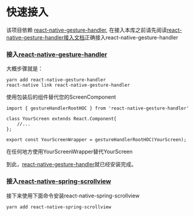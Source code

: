 # 快速接入

该项目依赖 [react-native-gesture-handler](https://github.com/kmagiera/react-native-gesture-handler), 在接入本库之前请先阅读[react-native-gesture-handler接入文档](https://kmagiera.github.io/react-native-gesture-handler/docs/getting-started.html#installation)正确接入react-native-gesture-handler

### 接入[react-native-gesture-handler](https://github.com/kmagiera/react-native-gesture-handler)
大概步骤就是：
```$node
yarn add react-native-gesture-handler
react-native link react-native-gesture-handler
```
使用包装后的组件替代您的ScreenComponent
```$js
import { gestureHandlerRootHOC } from 'react-native-gesture-handler'

class YourScreen extends React.Component{
    //...
};

export const YourScreenWrapper = gestureHandlerRootHOC(YourScreen);
```
在任何地方使用YourScreenWrapper替代YourScreen

到此，[react-native-gesture-handler](https://github.com/kmagiera/react-native-gesture-handler)就已经安装完成。

### 接入[react-native-spring-scrollview](https://github.com/bolan9999/react-native-spring-scrollview)

接下来使用下面命令安装react-native-spring-scrollview

```$node
yarn add react-native-spring-scrollview
```



